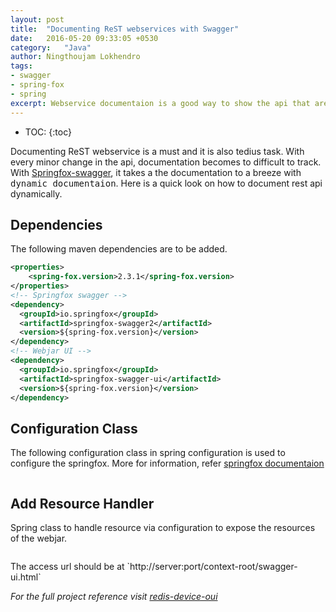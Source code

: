 ```yaml
---
layout: post
title:  "Documenting ReST webservices with Swagger"
date:   2016-05-20 09:33:05 +0530
category:	"Java"
author:	Ningthoujam Lokhendro
tags:
- swagger
- spring-fox
- spring
excerpt: Webservice documentaion is a good way to show the api that are exposed. Using swagger annotation and let swagger generate the documentation is pretty neat.
---
```

* TOC:
{:toc}

Documenting ReST webservice is a must and it is also tedius task. With every minor change in the api, documentation becomes to difficult to track. With [Springfox-swagger][Springfox-swagger], it takes a the documentation to a breeze with <kbd>dynamic documentaion</kbd>. Here is a quick look on how to document rest api dynamically.

## Dependencies
The following maven dependencies are to be added.
```xml
<properties>
    <spring-fox.version>2.3.1</spring-fox.version>
</properties>
<!-- Springfox swagger -->
<dependency>
  <groupId>io.springfox</groupId>
  <artifactId>springfox-swagger2</artifactId>
  <version>${spring-fox.version}</version>
</dependency>
<!-- Webjar UI -->
<dependency>
  <groupId>io.springfox</groupId>
  <artifactId>springfox-swagger-ui</artifactId>
  <version>${spring-fox.version}</version>
</dependency>
```

## Configuration Class
The following configuration class in spring configuration is used to configure the springfox. More for information, refer [springfox documentaion][springfox documentaion]
<!--<script src="https://gist-it.appspot.com/github/ningthoujam-lokhendro/DeviceDetail/blob/master/redis-device-oui/src/main/java/com/ningzeta/deviceOUI/config/SwaggerConfiguration.java?footer=0&slice=22:0"></script>
-->
<pre
  class="language-java"
  data-jsonp="https://api.github.com/repos/ningthoujam-lokhendro/DeviceDetail/contents/redis-device-oui/src/main/java/com/ningzeta/deviceOUI/config/SwaggerConfiguration.java">
</pre>

## Add Resource Handler
Spring class to handle resource via configuration to expose the resources of the webjar.
<pre
  class="language-java"
  data-jsonp="https://api.github.com/repos/ningthoujam-lokhendro/DeviceDetail/contents/redis-device-oui/src/main/java/com/ningzeta/deviceOUI/config/WebConfiguration.java">
</pre>
<!--<script src="https://gist-it.appspot.com/github/ningthoujam-lokhendro/DeviceDetail/blob/master/redis-device-oui/src/main/java/com/ningzeta/deviceOUI/config/WebConfiguration.java?footer=0&slice=18:0"></script>
-->
<div class="alert alert-info">
<span class="glyphicon glyphicon-info-sign"></span> The access url should be at `http://server:port/context-root/swagger-ui.html`
</div>

<i class="glyphicon glyphicon-apple" /> For the full project reference visit [redis-device-oui][redis-device-oui]

[redis-device-oui]: https://github.com/ningthoujam-lokhendro/DeviceDetail/blob/master/redis-device-oui
[Springfox-swagger]: http://springfox.github.io/springfox/
[springfox documentaion]: http://springfox.github.io/springfox/docs/current/
